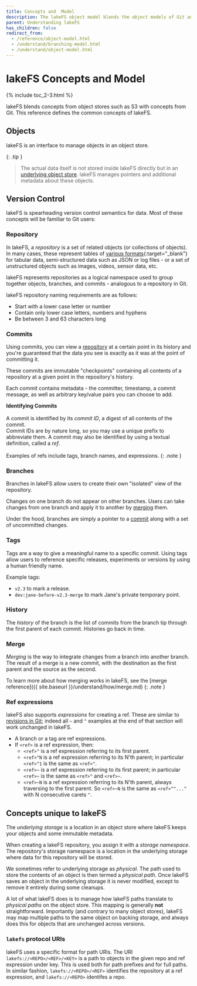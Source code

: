 ```yaml
---
title: Concepts and  Model 
description: The lakeFS object model blends the object models of Git and of object stores such as S3. Read this page to learn more.
parent: Understanding lakeFS
has_children: false
redirect_from: 
  - /reference/object-model.html
  - /understand/branching-model.html
  - /understand/object-model.html
---
```


# lakeFS Concepts and Model

{% include toc_2-3.html %}

lakeFS blends concepts from object stores such as S3 with concepts from Git. This reference
defines the common concepts of lakeFS.

## Objects

lakeFS is an interface to manage objects in an object store.

{: .tip }
> The actual data itself is not stored inside lakeFS directly but in an [underlying object store](#concepts-unique-to-lakefs).
> lakeFS manages pointers and additional metadata about these objects. 

## Version Control

lakeFS is spearheading version control semantics for data. Most of these concepts will be familiar to Git users:

### Repository

In lakeFS, a _repository_ is a set of related objects (or collections of objects). In many cases, these represent tables of [various formats](https://lakefs.io/hudi-iceberg-and-delta-lake-data-lake-table-formats-compared/){:target="_blank"} for tabular data, semi-structured data such as JSON or log files - or a set of unstructured objects such as images, videos, sensor data, etc.

lakeFS represents repositories as a logical namespace used to group together objects, branches, and commits - analogous to a repository in Git.

lakeFS repository naming requirements are as follows: 

- Start with a lower case letter or number
- Contain only lower case letters, numbers and hyphens
- Be between 3 and 63 characters long

### Commits

Using commits, you can view a [repository](#repository) at a certain point in its history and you're guaranteed that the data you see is exactly as it was at the point of committing it.

These commits are immutable "checkpoints" containing all contents of a repository at a given point in the repository's history.

Each commit contains metadata - the committer, timestamp, a commit message, as well as arbitrary key/value pairs you can choose to add.


  **Identifying Commits**<br/><br/>
  A commit is identified by its _commit ID_, a digest of all contents of the commit. <br/>
  Commit IDs are by nature long, so you may use a unique prefix to abbreviate them. A commit may also be identified by using a textual definition, called a _ref_. <br/><br/>
  Examples of refs include tags, branch names, and expressions.
{: .note }


### Branches

Branches in lakeFS allow users to create their own "isolated" view of the repository.

Changes on one branch do not appear on other branches. Users can take changes from one branch and apply it to another by [merging](#merge) them.

Under the hood, branches are simply a pointer to a [commit](#commits) along with a set of uncommitted changes.


### Tags

Tags are a way to give a meaningful name to a specific commit. 
Using tags allow users to reference specific releases, experiments or versions by using a human friendly name.

Example tags:

* `v2.3` to mark a release.
* `dev:jane-before-v2.3-merge` to mark Jane's private temporary point.

### History

The _history_ of the branch is the list of commits from the branch tip through the first
parent of each commit. Histories go back in time.

### Merge

_Merging_ is the way to integrate changes from a branch into another branch.
The result of a merge is a new commit, with the destination as the first parent and the source as the second.

To learn more about how merging works in lakeFS, see the [merge reference]({{ site.baseurl }}/understand/how/merge.md)
{: .note }


### Ref expressions

lakeFS also supports _expressions_ for creating a ref. These are similar to [revisions in
Git](https://git-scm.com/docs/gitrevisions#_specifying_revisions); indeed all `~` and `^`
examples at the end of that section will work unchanged in lakeFS.

* A branch or a tag are ref expressions.
* If `<ref>` is a ref expression, then:
  + `<ref>^` is a ref expression referring to its first parent.
  + `<ref>^N` is a ref expression referring to its N'th parent; in particular `<ref>^1` is the
    same as `<ref>^`.
  + `<ref>~` is a ref expression referring to its first parent; in particular `<ref>~` is the
    same as `<ref>^` and `<ref>~`.
  + `<ref>~N` is a ref expression referring to its N'th parent, always traversing to the first
    parent.  So `<ref>~N` is the same as `<ref>^^...^` with N consecutive carets `^`.


## Concepts unique to lakeFS
The _underlying storage_ is a location in an object store where lakeFS keeps your objects and some immutable metadata.

When creating a lakeFS repository, you assign it with a _storage namespace_. The repository's
storage namespace is a location in the underlying storage where data for this repository
will be stored.

We sometimes refer to underlying storage as _physical_. The path used to store the contents of an object is then termed a _physical path_.
Once lakeFS saves an object in the underlying storage it is never modified, except to remove it
entirely during some cleanups.

A lot of what lakeFS does is to manage how lakeFS paths translate to _physical paths_ on the
object store. This mapping is generally **not** straightforward. Importantly (and contrary to
many object stores), lakeFS may map multiple paths to the same object on backing storage, and
always does this for objects that are unchanged across versions.

### `lakefs` protocol URIs

lakeFS uses a specific format for path URIs. The URI `lakefs://<REPO>/<REF>/<KEY>` is a path
to objects in the given repo and ref expression under key. This is used both for path
prefixes and for full paths. In similar fashion, `lakefs://<REPO>/<REF>` identifies the
repository at a ref expression, and `lakefs://<REPO>` identifes a repo.
